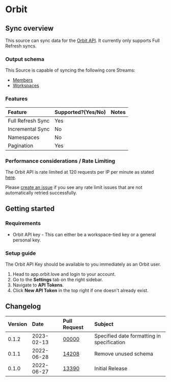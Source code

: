 # Orbit

## Sync overview

This source can sync data for the [Orbit API](https://docs.orbit.love/reference/about-the-orbit-api). It currently only supports Full Refresh syncs. 

### Output schema

This Source is capable of syncing the following core Streams:

* [Members](https://docs.orbit.love/reference/get_-workspace-slug-members) 
* [Workspaces](https://docs.orbit.love/reference/get_workspaces-workspace-slug)

### Features

| Feature | Supported?\(Yes/No\) | Notes |
| :--- | :--- | :--- |
| Full Refresh Sync | Yes |  |
| Incremental Sync | No |  |
| Namespaces | No |  |
| Pagination | Yes |  |

### Performance considerations / Rate Limiting

The Orbit API is rate limited at 120 requests per IP per minute as stated [here](https://docs.orbit.love/reference/rate-limiting).

Please [create an issue](https://github.com/airbytehq/airbyte/issues) if you see any rate limit issues that are not automatically retried successfully.

## Getting started

### Requirements

* Orbit API key - This can either be a workspace-tied key or a general personal key.

### Setup guide

The Orbit API Key should be available to you immediately as an Orbit user.

1. Head to app.orbit.love and login to your account.
2. Go to the **Settings** tab on the right sidebar.
3. Navigate to **API Tokens**.
4. Click **New API Token** in the top right if one doesn't already exist.

## Changelog

| Version | Date | Pull Request | Subject |
| :--- | :--- | :--- | :--- |
| 0.1.2 | 2023-02-13 | [00000](https://github.com/airbytehq/airbyte/pull/00000) | Specified date formatting in specification  |
| 0.1.1 | 2022-06-28 | [14208](https://github.com/airbytehq/airbyte/pull/14208) | Remove unused schema |
| 0.1.0 | 2022-06-27 | [13390](https://github.com/airbytehq/airbyte/pull/13390) | Initial Release |
